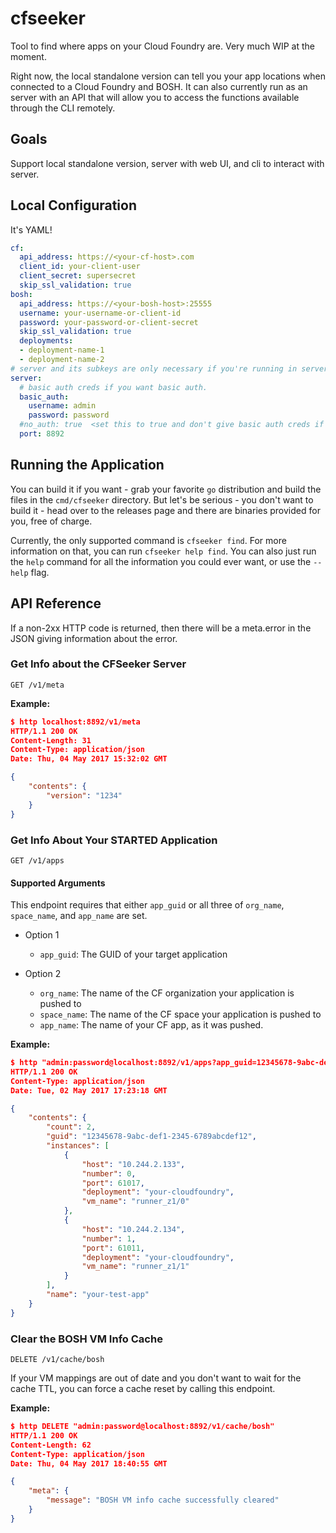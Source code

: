# cfseeker

Tool to find where apps on your Cloud Foundry are.
Very much WIP at the moment.

 Right now, the local standalone version can tell you your app locations when
 connected to a Cloud Foundry and BOSH. It can also currently run as an
 server with an API that will allow you to access the functions available
 through the CLI remotely.

## Goals

Support local standalone version, server with web UI, and cli to interact with server.

## Local Configuration

It's YAML!

```yaml
cf:
  api_address: https://<your-cf-host>.com
  client_id: your-client-user
  client_secret: supersecret
  skip_ssl_validation: true
bosh:
  api_address: https://<your-bosh-host>:25555
  username: your-username-or-client-id
  password: your-password-or-client-secret
  skip_ssl_validation: true
  deployments:
  - deployment-name-1
  - deployment-name-2
# server and its subkeys are only necessary if you're running in server mode
server:
  # basic auth creds if you want basic auth.
  basic_auth:
    username: admin
    password: password
  #no_auth: true  <set this to true and don't give basic auth creds if you want no auth
  port: 8892
```

## Running the Application

You can build it if you want - grab your favorite `go` distribution and build the files in the `cmd/cfseeker` directory. But let's be serious - you don't want to build it - head over to the releases page and there are binaries provided for you, free of charge.

Currently, the only supported command is `cfseeker find`. For more information on that, you can run `cfseeker help find`. You can also just run the `help` command for all the information you could ever want, or use the `--help` flag.

## API Reference

If a non-2xx HTTP code is returned, then there will be a meta.error in the JSON
giving information about the error.

### Get Info about the CFSeeker Server

`GET /v1/meta`

**Example:**

```json
$ http localhost:8892/v1/meta
HTTP/1.1 200 OK
Content-Length: 31
Content-Type: application/json
Date: Thu, 04 May 2017 15:32:02 GMT

{
    "contents": {
        "version": "1234"
    }
}
```

### Get Info About Your STARTED Application

`GET /v1/apps`

#### Supported Arguments

This endpoint requires that either `app_guid` or all three of `org_name`,
`space_name`, and `app_name` are set.

* Option 1
  * `app_guid`: The GUID of your target application

* Option 2
  * `org_name`: The name of the CF organization your application is pushed to
  * `space_name`: The name of the CF space your application is pushed to
  * `app_name`: The name of your CF app, as it was pushed.

**Example:**

```json
$ http "admin:password@localhost:8892/v1/apps?app_guid=12345678-9abc-def1-2345-6789abcdef12"
HTTP/1.1 200 OK
Content-Type: application/json
Date: Tue, 02 May 2017 17:23:18 GMT

{
    "contents": {
        "count": 2,
        "guid": "12345678-9abc-def1-2345-6789abcdef12",
        "instances": [
            {
                "host": "10.244.2.133",
                "number": 0,
                "port": 61017,
                "deployment": "your-cloudfoundry",
                "vm_name": "runner_z1/0"
            },
            {
                "host": "10.244.2.134",
                "number": 1,
                "port": 61011,
                "deployment": "your-cloudfoundry",
                "vm_name": "runner_z1/1"
            }
        ],
        "name": "your-test-app"
    }
}
```

### Clear the BOSH VM Info Cache

`DELETE /v1/cache/bosh`

 If your VM mappings are out of date and you don't want to wait for the cache
 TTL, you can force a cache reset by calling this endpoint.

**Example:**

```json
$ http DELETE "admin:password@localhost:8892/v1/cache/bosh"
HTTP/1.1 200 OK
Content-Length: 62
Content-Type: application/json
Date: Thu, 04 May 2017 18:40:55 GMT

{
    "meta": {
        "message": "BOSH VM info cache successfully cleared"
    }
}
```